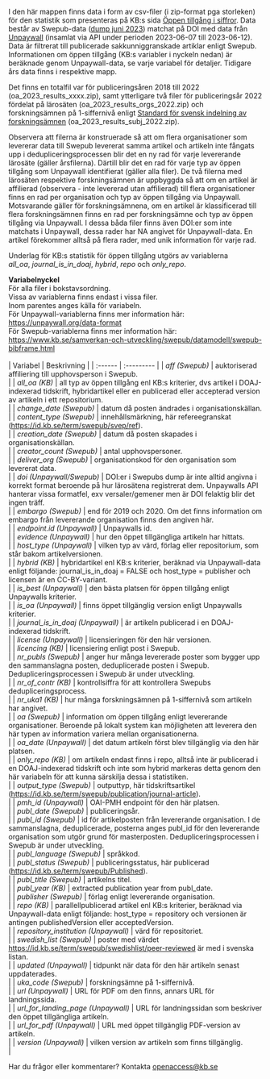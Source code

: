 I den här mappen finns data i form av csv-filer (i zip-format pga storleken) för den statistik som presenteras på KB:s sida [Öppen tillgång i siffror](https://www.kb.se/samverkan-och-utveckling/oppen-tillgang-och-bibsamkonsortiet/oppen-tillgang/oppen-tillgang-i-siffror.html). Data består av Swepub-data ([dump juni 2023](https://bibliometri.swepub.kb.se/bibliometrics/datadump)) matchat på DOI med data från [Unpaywall](https://unpaywall.org/) (insamlat via API under perioden 2023-06-07 till 2023-06-12). Data är filtrerat till publicerade sakkunniggranskade artiklar enligt Swepub. Informationen om öppen tillgång (KB:s variabler i nyckeln nedan) är beräknade genom Unpaywall-data, se varje variabel för detaljer. Tidigare års data finns i respektive mapp.

Det finns en totalfil var för publiceringsåren 2018 till 2022 (oa_2023_results_xxxx.zip), samt ytterligare två filer för publiceringsår 2022 fördelat på lärosäten (oa_2023_results_orgs_2022.zip) och forskningsämnen på 1-siffernivå enligt [Standard för svensk indelning av forskningsämnen](https://www.scb.se/dokumentation/klassifikationer-och-standarder/standard-for-svensk-indelning-av-forskningsamnen/) (oa_2023_results_subj_2022.zip).

Observera att filerna är konstruerade så att om flera organisationer som levererar data till Swepub levererat samma artikel och artikeln inte fångats upp i dedupliceringsprocessen blir det en ny rad för varje levererande lärosäte (gäller årsfilerna). Därtill blir det en rad för varje typ av öppen tillgång som Unpaywall identifierat (gäller alla filer). De två filerna med lärosäten respektive forskningsämnen är uppbyggda så att om en artikel är affilierad (observera - inte levererad utan affilierad) till flera organisationer finns en rad per organisation och typ av öppen tillgång via Unpaywall. Motsvarande gäller för forskningsämnena, om en artikel är klassificerad till flera forskningsämnen finns en rad per forskningsämne och typ av öppen tillgång via Unpaywall. I dessa båda filer finns även DOI:er som inte matchats i Unpaywall, dessa rader har NA angivet för Unpaywall-data. En artikel förekommer alltså på flera rader, med unik information för varje rad.

Underlag för KB:s statistik för öppen tillgång utgörs av variablerna <br>
*all_oa*, *journal_is_in_doaj*, *hybrid*, *repo* och *only_repo*.

**Variabelnyckel**<br>
För alla filer i bokstavsordning.<br>
Vissa av variablerna finns endast i vissa filer.<br>
Inom parentes anges källa för variabeln.<br>
För Unpaywall-variablerna finns mer information här: https://unpaywall.org/data-format<br>
För Swepub-variablerna finns mer information här: https://www.kb.se/samverkan-och-utveckling/swepub/datamodell/swepub-bibframe.html<br>
<br>
| Variabel | Beskrivning |
| :------ | :--------- |
| *aff (Swepub)* | auktoriserad affiliering till upphovsperson i Swepub.<br> |
| *all_oa (KB)* | all typ av öppen tillgång enl KB:s kriterier, dvs artikel i DOAJ-indexerad tidskrift, hybridartikel eller en publicerad eller accepterad version av artikeln i ett repositorium.<br> |
| *change_date (Swepub)* | datum då posten ändrades i organisationskällan.<br> |
| *content_type (Swepub)* | innehållsmärkning, här refereegranskat (https://id.kb.se/term/swepub/svep/ref).<br> |
| *creation_date (Swepub)* | datum då posten skapades i organisationskällan.<br> |
| *creator_count (Swepub)* | antal upphovspersoner.<br> |
| *deliver_org (Swepub)* | organisationskod för den organisation som levererat data.<br> |
| *doi (Unpaywall/Swepub)* | DOI:er i Swepubs dump är inte alltid angivna i korrekt format beroende på hur lärosätena registrerat dem. Unpaywalls API hanterar vissa formatfel, exv versaler/gemener men är DOI felaktig blir det ingen träff.<br> |
| *embargo (Swepub)* |  end för 2019 och 2020. Om det finns information om embargo från levererande organisation finns den angiven här.<br> |
| *endpoint.id (Unpaywall)* | Unpaywalls id.<br> |
| *evidence (Unpaywall)* | hur den öppet tillgängliga artikeln har hittats.<br> |
| *host_type (Unpaywall)* | vilken typ av värd, förlag eller repositorium, som står bakom artikelversionen.<br> |
| *hybrid (KB)* | hybridartikel enl KB:s kriterier, beräknad via Unpaywall-data enligt följande: journal_is_in_doaj = FALSE och host_type = publisher och licensen är en CC-BY-variant.<br> |
| *is_best (Unpaywall)* | den bästa platsen för öppen tillgång enligt Unpaywalls kriterier.<br> |
| *is_oa (Unpaywall)* | finns öppet tillgänglig version enligt Unpaywalls kriterier.<br> |
| *journal_is_in_doaj (Unpaywall)* | är artikeln publicerad i en DOAJ-indexerad tidskrift.<br> |
| *license (Unpaywall)* | licensieringen för den här versionen.<br> |
| *licencing (KB)* | licensiering enligt post i Swepub.<br> |
| *nr_publs (Swepub)* | anger hur många levererade poster som bygger upp den sammanslagna posten, deduplicerade posten i Swepub. Dedupliceringsprocessen i Swepub är under utveckling.<br> |
| *nr_of_contr (KB)* | kontrollsiffra för att kontrollera Swepubs dedupliceringsprocess.<br> |
| *nr_uka1 (KB)* | hur många forskningsämnen på 1-siffernivå som artikeln har angivet.<br> |
| *oa (Swepub)* | information om öppen tillgång enligt levererande organisationer. Beroende på lokalt system kan möjligheten att leverera den här typen av information variera mellan organisationerna.<br> |
| *oa_date (Unpaywall)* | det datum artikeln först blev tillgänglig via den här platsen.<br> |
| *only_repo (KB)* | om artikeln endast finns i repo, alltså inte är publicerad i en DOAJ-indexerad tidskrift och inte som hybrid markeras detta genom den här variabeln för att kunna särskilja dessa i statistiken.<br> |
| *output_type (Swepub)* | outputtyp, här tidskriftsartikel (https://id.kb.se/term/swepub/publication/journal-article).<br> |
| *pmh_id (Unpaywall)* | OAI-PMH endpoint för den här platsen.<br> |
| *publ_date (Swepub)* | publiceringsår.<br> |
| *publ_id (Swepub)* | id för artikelposten från levererande organisation. I de sammanslagna, deduplicerade, posterna anges publ_id för den levererande organisation som utgör grund för masterposten. Dedupliceringsprocessen i Swepub är under utveckling.<br> |
| *publ_language (Swepub)* | språkkod.<br> |
| *publ_status (Swepub)* | publiceringsstatus, här publicerad (https://id.kb.se/term/swepub/Published).<br> |
| *publ_title (Swepub)* | artikelns titel.<br> |
| *publ_year (KB)* | extracted publication year from publ_date.<br> |
| *publisher (Swepub)* | förlag enligt levererande organisation.<br> |
| *repo (KB)* | parallellpublicerad artikel enl KB:s kriterier, beräknad via Unpaywall-data enligt följande: host_type = repository och versionen är antingen publishedVersion eller acceptedVersion.<br> |
| *repository_institution (Unpaywall)* | värd för repositoriet.<br> |
| *swedish_list (Swepub)* | poster med värdet https://id.kb.se/term/swepub/swedishlist/peer-reviewed är med i svenska listan.<br> |
| *updated  (Unpaywall)* | tidpunkt när data för den här artikeln senast uppdaterades.<br> |
| *uka_code (Swepub)* | forskningsämne på 1-siffernivå.<br> |
| *url (Unpaywall)* | URL för PDF om den finns, annars URL för landningssida.<br> |
| *url_for_landing_page (Unpaywall)* | URL för landningssidan som beskriver den öppet tillgängliga artikeln.<br> |
| *url_for_pdf (Unpaywall)* | URL med öppet tillgänglig PDF-version av artikeln.<br> |
| *version (Unpaywall)* | vilken version av artikeln som finns tillgänglig.<br> |

Har du frågor eller kommentarer? Kontakta <openaccess@kb.se>

